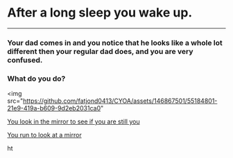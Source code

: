 # After a long sleep you wake up.
---

### Your dad comes in and you notice that he looks like a whole lot different then your regular dad does, and you are very confused.

### What do you do?


<img src="https://github.com/fatjond0413/CYOA/assets/146867501/55184801-21e9-419a-b609-9d2eb2031ca0"



[You look in the mirror to see if you are still you](you.md)

[You run to look at a mirror](alien.md)

ht
